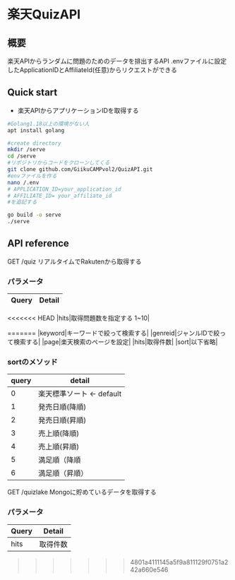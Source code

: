 # 楽天QuizAPI

## 概要
楽天APIからランダムに問題のためのデータを排出するAPI
.envファイルに設定したApplicationIDとAffiliateId(任意)からリクエストができる

## Quick start
- 楽天APIからアプリケーションIDを取得する


```bash
#Golang1.18以上の環境がない人
apt install golang
```

```bash
#create directory
mkdir /serve
cd /serve
#リポジトリからコードをクローンしてくる
git clone github.com/GiikuCAMPvol2/QuizAPI.git
#envファイルを作る
nano /.env
# APPLICATION_ID=your_application_id
# AFFILIATE_ID= your_affiliate_id
#を追記する

go build -o serve
./serve
```
## API reference

GET  /quiz
リアルタイムでRakutenから取得する
### パラメータ

|Query|Detail|
|----|----|
<<<<<<< HEAD
|hits|取得問題数を指定する 1~10|


=======
|keyword|キーワードで絞って検索する|
|genreid|ジャンルIDで絞って検索する|
|page|楽天検索のページを設定|
|hits|取得件数|
|sort|以下省略|


### sortのメソッド
|query|detail|
|----|----|
|0|楽天標準ソート <- default|
|1|発売日順(降順)|
|2|発売日順(昇順)|
|3|売上順(降順)|
|4|売上順(昇順)|
|5|満足順（降順|
|6|満足順（昇順）|

GET /quizlake
Mongoに貯めているデータを取得する

### パラメータ

|Query|Detail|
|----|----|
|hits|取得件数|
>>>>>>> 4801a4111145a5f9a811129f0751a242a660e546

